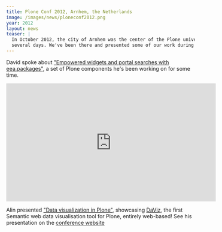 ```yaml
---
title: Plone Conf 2012, Arnhem, the Netherlands
image: /images/news/ploneconf2012.png
year: 2012
layout: news
teaser: |
  In October 2012, the city of Arnhem was the center of the Plone universe for
  several days. We've been there and presented some of our work during the past year
---
```


David spoke about ["Empowered widgets and portal searches with eea.packages"][david],
a set of Plone components he's been working on for some time.

<iframe width="560" height="315" src="http://www.youtube.com/embed/aZYiHreDbUw" frameborder="0" allowfullscreen="">
  <embed type="application/x-shockwave-flash" src="http://www.youtube.com/embed/aZYiHreDbUw" style="display:none"> </embed>
</iframe>

<br />

Alin presented ["Data visualization in Plone"][alin], showcasing [DaViz][daviz],
the first Semantic web data visualisation tool for Plone, entirely web-based! See
his presentation on the [conference website][alinpres]

[david]: http://www.ploneconf.org/the-event/talks/conference-talks/empowered-widgets-and-portal-searches-with-eea.-packages
[daviz]: http://daviz.eionet.europa.eu/
[alin]: http://www.slideshare.net/avoinea/data-visualization-in-plone-14675171
[alinpres]: http://www.ploneconf.org/the-event/talks/conference-talks/data-visualization-in-plone